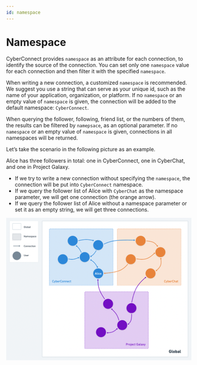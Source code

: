 ```yaml
---
id: namespace
---
```


# Namespace

CyberConnect provides `namespace` as an attribute for each connection, to identify the source of the connection. You can set only one `namespace` value for each connection and then filter it with the specified `namespace`.   

When writing a new connection, a customized `namespace` is recommended. We suggest you use a string that can serve as your unique id, such as the name of your application, organization, or platform. If no `namespace` or an empty value of `namespace` is given, the connection will be added to the default namespace: `CyberConnect`.

When querying the follower, following, friend list, or the numbers of them, the results can be filtered by `namepsace`, as an optional parameter. If no `namespace` or an empty value of `namespace` is given, connections in all namespaces will be returned. 

Let’s take the scenario in the following picture as an example.

Alice has three followers in total: one in CyberConnect, one in CyberChat, and one in Project Galaxy.

- If we try to write a new connection without specifying the `namespace`,  the connection will be put into `CyberConnect` namespace.
- If we query the follower list of Alice with `CyberChat` as the namespace parameter, we will get one connection (the orange arrow).
- If we query the follower list of Alice without a namespace parameter or set it as an empty string, we will get three connections.

![CyberConnect Indexer](../../static/img/tutorial/namespace2.png)